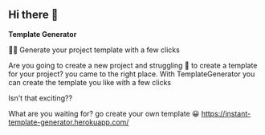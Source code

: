 ## Hi there 👋


**Template Generator**

🙋‍♀️ Generate your project template with a few clicks
<!--🌈 Contribution guidelines - how can the community get involved?
👩‍💻 Useful resources - where can the community find your docs? Is there anything else the community should know?
🍿 Fun facts - what does your team eat for breakfast?
🧙 Remember, you can do mighty things with the power of [Markdown](https://docs.github.com/github/writing-on-github/getting-started-with-writing-and-formatting-on-github/basic-writing-and-formatting-syntax)
-->
Are you going to create a new project and struggling :face_with_head_bandage: to create a template for your project? you came to the right place.
With TemplateGenerator you can create the template you like with a few clicks

Isn't that exciting??

What are you waiting for? go create your own template :grinning:    https://instant-template-generator.herokuapp.com/
